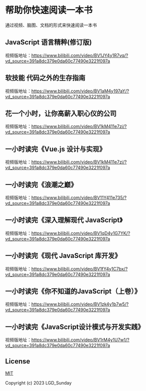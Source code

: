 # 帮助你快速阅读一本书

通过视频、脑图、文档的形式来快速阅读一本书



## JavaScript 语言精粹(修订版)

视频版地址：https://www.bilibili.com/video/BV1JY4y1R7vq/?vd_source=391a8dc379e0da60c77490e3221f097a 



## 软技能 代码之外的生存指南

视频版地址：https://www.bilibili.com/video/BV1aM4y197aY/?vd_source=391a8dc379e0da60c77490e3221f097a



## 花一个小时，让你高薪入职心仪的公司

视频版地址：https://www.bilibili.com/video/BV1kM411e7zi/?vd_source=391a8dc379e0da60c77490e3221f097a



## 一小时读完《Vue.js 设计与实现》

视频版地址：https://www.bilibili.com/video/BV1kM411e7zi/?vd_source=391a8dc379e0da60c77490e3221f097a



## 一小时读完《浪潮之巅》

视频版地址：https://www.bilibili.com/video/BV11Y411e735/?vd_source=391a8dc379e0da60c77490e3221f097a



## 一小时读完《深入理解现代 JavaScript》

视频版地址：https://www.bilibili.com/video/BV1qD4y1G7YK/?vd_source=391a8dc379e0da60c77490e3221f097a



## 一小时读完《现代 JavaScript 库开发》

视频版地址：https://www.bilibili.com/video/BV1fY4y1C7bx/?vd_source=391a8dc379e0da60c77490e3221f097a



## 一小时读完《你不知道的JavaScript（上卷）》

视频版地址：https://www.bilibili.com/video/BV1zk4y1b7w5/?vd_source=391a8dc379e0da60c77490e3221f097a



## 一小时读完《JavaScript设计模式与开发实践》

视频版地址：https://www.bilibili.com/video/BV1rM4y1U7w1/?vd_source=391a8dc379e0da60c77490e3221f097a



## License

[MIT](https://opensource.org/licenses/MIT)

Copyright (c) 2023 LGD_Sunday